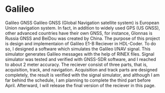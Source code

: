 # Galileo
Galileo GNSS
Galileo GNSS (Global Navigation satellite system) is European Union navigation system.
In fact, in addition to widely used GPS (US GNSS),
other advanced countries have their own GNSS, for instance, Glonnas is Russia GNSS and BeiDou was created by China.
The purpose of this project is design and implementaion of Galileo E1-B Reciever in HDL-Coder. To do so, I designed a software which simulates
the Galileo I/NAV signal. This simulator generates Galileo messages with the help of RINEX files. Signal simulator was tested and verified with 
GNSS-SDR software, and I reached to about 2 meter accuracy. The reciever consist of three parts, that is, acquisition, track, and navigation. 
Acquisition and track parts are designed completely, the result is verified with the signal simulator, and although I am far behind the schedule,
I am planning to complete the third part
before April. Afterward, I will release the final version of the reciever in this page. 
